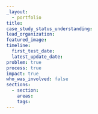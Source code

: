 ```yaml
---
_layout:
  - portfolio
title:
case_study_status_understanding:
lead_organization:
featured_image:
timeline:
  first_test_date:
  latest_update_date:
problem: true
process: true
impact: true
who_was_involved: false
sections:
  - section:
    areas:
    tags:
---
```

